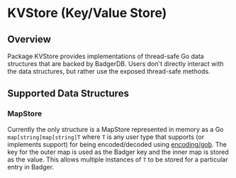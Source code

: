 #  KVStore (Key/Value Store)

## Overview 

Package KVStore provides implementations of thread-safe Go data structures that
are backed by BadgerDB. Users don't directly interact with the data structures,
but rather use the exposed thread-safe methods.

## Supported Data Structures 

### MapStore 

Currently the only structure is a MapStore represented in memory as a Go
`map[string]map[string]T` where `T` is any user type that supports (or
implements support) for being encoded/decoded using
[encoding/gob](https://pkg.go.dev/encoding/gob). The key for the outer map is
used as the Badger key and the inner map is stored as the value. This allows
multiple instances of `T` to be stored for a particular entry in Badger.

